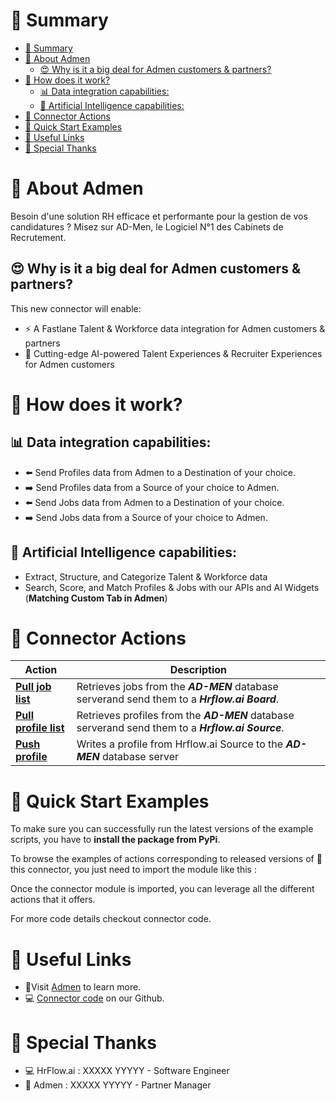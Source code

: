 # 📖 Summary
- [📖 Summary](#📖-summary)
- [💼 About Admen](#💼-about-admen)
  - [😍 Why is it a big deal for Admen customers & partners?](#😍-why-is-it-a-big-deal-for-admen-customers--partners)
- [🔧 How does it work?](#🔧-how-does-it-work)
  - [📊 Data integration capabilities:](#📊-data-integration-capabilities)
  - [🧠 Artificial Intelligence capabilities:](#🧠-artificial-intelligence-capabilities)
- [🔌 Connector Actions](#🔌-connector-actions)
- [💍 Quick Start Examples](#💍-quick-start-examples)
- [🔗 Useful Links](#🔗-useful-links)
- [👏 Special Thanks](#👏-special-thanks)


# 💼 About Admen

> 
Besoin d'une solution RH efficace et performante pour la gestion de vos candidatures ?
Misez sur AD-Men, le Logiciel N°1 des Cabinets de Recrutement.



## 😍 Why is it a big deal for Admen customers & partners?

This new connector will enable:
- ⚡ A Fastlane Talent & Workforce data integration for Admen customers & partners
- 🤖 Cutting-edge AI-powered Talent Experiences & Recruiter Experiences for Admen customers

#  🔧 How does it work?
## 📊 Data integration capabilities:
- ⬅️ Send Profiles data from Admen to a Destination of your choice.
- ➡️ Send Profiles data from a Source of your choice to Admen.
- ⬅️ Send Jobs data from Admen to a Destination of your choice.
- ➡️ Send Jobs data from a Source of your choice to Admen.


## 🧠 Artificial Intelligence capabilities:
- Extract, Structure, and Categorize Talent & Workforce data
- Search, Score, and Match Profiles & Jobs with our APIs and AI Widgets (**Matching Custom Tab in Admen**)


# 🔌 Connector Actions
<p align="center">

| Action | Description |
| ------- | ----------- |
| [**Pull job list**](docs/pull_job_list.md) | Retrieves jobs from the ***AD-MEN*** database serverand send them to a ***Hrflow.ai Board***. |
| [**Pull profile list**](docs/pull_profile_list.md) | Retrieves profiles from the ***AD-MEN*** database serverand send them to a ***Hrflow.ai Source***. |
| [**Push profile**](docs/push_profile.md) | Writes a profile from Hrflow.ai Source to the ***AD-MEN*** database server |


</p>


# 💍 Quick Start Examples

To make sure you can successfully run the latest versions of the example scripts, you have to **install the package from PyPi**.


To browse the examples of actions corresponding to released versions of 🤗 this connector, you just need to import the module like this :


Once the connector module is imported, you can leverage all the different actions that it offers.

For more code details checkout connector code.


# 🔗 Useful Links

- 📄Visit [Admen](https://www.admen.com/) to learn more.
- 💻 [Connector code](https://github.com/Riminder/hrflow-connectors/tree/master/src/hrflow_connectors/connectors/admen) on our Github.


# 👏 Special Thanks
- 💻 HrFlow.ai : XXXXX YYYYY - Software Engineer
- 🤝 Admen : XXXXX YYYYY - Partner Manager